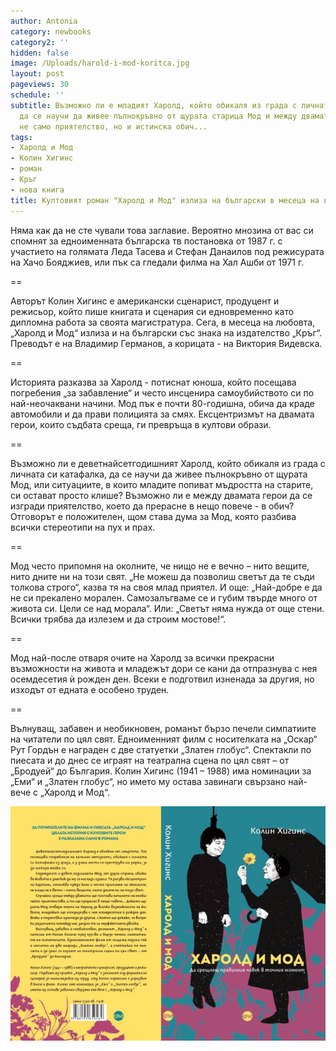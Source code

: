 ```yaml
---
author: Antonia
category: newbooks
category2: ''
hidden: false
image: /Uploads/harold-i-mod-koritca.jpg
layout: post
pageviews: 30
schedule: ''
subtitle: Възможно ли е младият Харолд, който обикаля из града с личната си катафалка,
  да се научи да живее пълнокръвно от щурата старица Мод и между двамата да се появи
  не само приятелство, но и истинска обич...
tags:
- Харолд и Мод
- Колин Хигинс
- роман
- Кръг
- нова книга
title: Култовият роман "Харолд и Мод" излиза на български в месеца на любовта
---
```


Няма как да не сте чували това заглавие. Вероятно мнозина от вас си спомнят за едноименната българска тв постановка от 1987 г. с участието на голямата Леда Тасева и Стефан Данаилов под режисурата на Хачо Бояджиев, или пък са гледали филма на Хал Ашби от 1971 г. 

\==

Авторът Колин Хигинс е американски сценарист, продуцент и режисьор, който пише книгата и сценария си едновременно като дипломна работа за своята магистратура. Сега, в месеца на любовта, „Харолд и Мод“ излиза и на български със знака на издателство „Кръг“. Преводът е на Владимир Германов, а корицата - на Виктория Видевска.

\==

Историята разказва за Харолд - потиснат юноша, който посещава погребения „за забавление“ и често инсценира самоубийството си по най-неочаквани начини. Мод пък е почти 80-годишна, обича да краде автомобили и да прави полицията за смях. Ексцентризмът на двамата герои, които съдбата среща, ги превръща в култови образи. 

\==

Възможно ли е деветнайсетгодишният Харолд, който обикаля из града с личната си катафалка, да се научи да живее пълнокръвно от щурата Мод, или ситуациите, в които младите попиват мъдростта на старите, си остават просто клише? Възможно ли е между двамата герои да се изгради приятелство, което да прерасне в нещо повече - в обич? Отговорът е положителен, щом става дума за Мод, която разбива всички стереотипи на пух и прах. 

\==

Мод често припомня на околните, че нищо не е вечно – нито вещите, нито дните ни на този свят. „Не можеш да позволиш светът да те съди толкова строго“, казва тя на своя млад приятел. И още: „Най-добре е да не си прекалено морален. Самозалъгваме се и губим твърде много от живота си. Цели се над морала“. Или: „Светът няма нужда от още стени. Всички трябва да излезем и да строим мостове!“. 

\==

Мод най-после отваря очите на Харолд за всички прекрасни възможности на живота и младежът дори се кани да отпразнува с нея осемдесетия ѝ рожден ден. Всеки е подготвил изненада за другия, но изходът от едната е особено труден.

\==

Вълнуващ, забавен и необикновен, романът бързо печели симпатиите на читатели по цял свят. Едноименният филм с носителката на „Оскар“ Рут Гордън е награден с две статуетки „Златен глобус“. Спектакли по пиесата и до днес се играят на театрална сцена по цял свят – от „Бродуей“ до България. Колин Хигинс (1941 – 1988) има номинации за „Еми“ и „Златен глобус“, но името му остава завинаги свързано най-вече с „Харолд и Мод“.

![](/Uploads/harold-i-modraztvor.jpg)